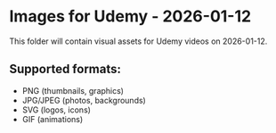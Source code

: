 # Images for Udemy - 2026-01-12

This folder will contain visual assets for Udemy videos on 2026-01-12.

## Supported formats:
- PNG (thumbnails, graphics)
- JPG/JPEG (photos, backgrounds)
- SVG (logos, icons)
- GIF (animations)
